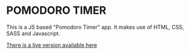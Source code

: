 # POMODORO TIMER

This is a JS based "Pomodoro Timer" app. It makes use of HTML, CSS, SASS and Javascript.

[There is a live version available here](pomodoro.joncharter.co.uk)

